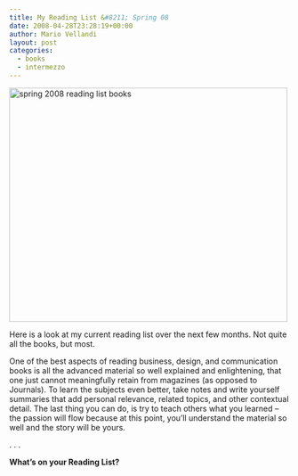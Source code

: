 ```yaml
---
title: My Reading List &#8211; Spring 08
date: 2008-04-28T23:28:19+00:00
author: Mario Vellandi
layout: post
categories:
  - books
  - intermezzo
---
```

<img src="http://farm3.static.flickr.com/2349/2451592748_228ff7cf8f_o.jpg" alt="spring 2008 reading list books" width="500" height="420" />

Here is a look at my current reading list over the next few months. Not quite all the books, but most.

One of the best aspects of reading business, design, and communication books is all the advanced material so well explained and enlightening, that one just cannot meaningfully retain from magazines (as opposed to Journals). To learn the subjects even better, take notes and write yourself summaries that add personal relevance, related topics, and other contextual detail. The last thing you can do, is try to teach others what you learned &#8211; the passion will flow because at this point, you&#8217;ll understand the material so well and the story will be yours.

. . .

__What&#8217;s on your Reading List?__
